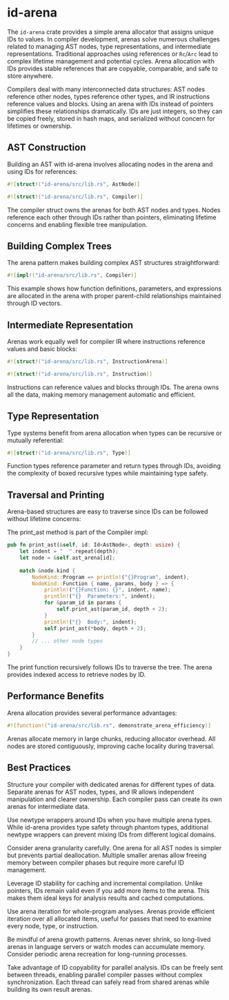 # id-arena

The `id-arena` crate provides a simple arena allocator that assigns unique IDs to values. In compiler development, arenas solve numerous challenges related to managing AST nodes, type representations, and intermediate representations. Traditional approaches using references or `Rc`/`Arc` lead to complex lifetime management and potential cycles. Arena allocation with IDs provides stable references that are copyable, comparable, and safe to store anywhere.

Compilers deal with many interconnected data structures: AST nodes reference other nodes, types reference other types, and IR instructions reference values and blocks. Using an arena with IDs instead of pointers simplifies these relationships dramatically. IDs are just integers, so they can be copied freely, stored in hash maps, and serialized without concern for lifetimes or ownership.

## AST Construction

Building an AST with id-arena involves allocating nodes in the arena and using IDs for references:

```rust
#![struct!("id-arena/src/lib.rs", AstNode)]
```

```rust
#![struct!("id-arena/src/lib.rs", Compiler)]
```

The compiler struct owns the arenas for both AST nodes and types. Nodes reference each other through IDs rather than pointers, eliminating lifetime concerns and enabling flexible tree manipulation.

## Building Complex Trees

The arena pattern makes building complex AST structures straightforward:

```rust
#![impl!("id-arena/src/lib.rs", Compiler)]
```

This example shows how function definitions, parameters, and expressions are allocated in the arena with proper parent-child relationships maintained through ID vectors.

## Intermediate Representation

Arenas work equally well for compiler IR where instructions reference values and basic blocks:

```rust
#![struct!("id-arena/src/lib.rs", InstructionArena)]
```

```rust
#![struct!("id-arena/src/lib.rs", Instruction)]
```

Instructions can reference values and blocks through IDs. The arena owns all the data, making memory management automatic and efficient.

## Type Representation

Type systems benefit from arena allocation when types can be recursive or mutually referential:

```rust
#![struct!("id-arena/src/lib.rs", Type)]
```

Function types reference parameter and return types through IDs, avoiding the complexity of boxed recursive types while maintaining type safety.

## Traversal and Printing

Arena-based structures are easy to traverse since IDs can be followed without lifetime concerns:

The print_ast method is part of the Compiler impl:

```rust
pub fn print_ast(&self, id: Id<AstNode>, depth: usize) {
    let indent = "  ".repeat(depth);
    let node = &self.ast_arena[id];
    
    match &node.kind {
        NodeKind::Program => println!("{}Program", indent),
        NodeKind::Function { name, params, body } => {
            println!("{}Function: {}", indent, name);
            println!("{}  Parameters:", indent);
            for &param_id in params {
                self.print_ast(param_id, depth + 2);
            }
            println!("{}  Body:", indent);
            self.print_ast(*body, depth + 2);
        }
        // ... other node types
    }
}
```

The print function recursively follows IDs to traverse the tree. The arena provides indexed access to retrieve nodes by ID.

## Performance Benefits

Arena allocation provides several performance advantages:

```rust
#![function!("id-arena/src/lib.rs", demonstrate_arena_efficiency)]
```

Arenas allocate memory in large chunks, reducing allocator overhead. All nodes are stored contiguously, improving cache locality during traversal.

## Best Practices

Structure your compiler with dedicated arenas for different types of data. Separate arenas for AST nodes, types, and IR allows independent manipulation and clearer ownership. Each compiler pass can create its own arenas for intermediate data.

Use newtype wrappers around IDs when you have multiple arena types. While id-arena provides type safety through phantom types, additional newtype wrappers can prevent mixing IDs from different logical domains.

Consider arena granularity carefully. One arena for all AST nodes is simpler but prevents partial deallocation. Multiple smaller arenas allow freeing memory between compiler phases but require more careful ID management.

Leverage ID stability for caching and incremental compilation. Unlike pointers, IDs remain valid even if you add more items to the arena. This makes them ideal keys for analysis results and cached computations.

Use arena iteration for whole-program analyses. Arenas provide efficient iteration over all allocated items, useful for passes that need to examine every node, type, or instruction.

Be mindful of arena growth patterns. Arenas never shrink, so long-lived arenas in language servers or watch modes can accumulate memory. Consider periodic arena recreation for long-running processes.

Take advantage of ID copyability for parallel analysis. IDs can be freely sent between threads, enabling parallel compiler passes without complex synchronization. Each thread can safely read from shared arenas while building its own result arenas.
